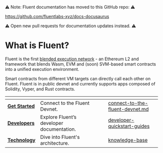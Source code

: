 ⚠️ Note: Fluent documentation has moved to this GitHub repo: ⚠️

https://github.com/fluentlabs-xyz/docs-docusaurus

⚠️ Open new pull requests for documentation updates instead. ⚠️

# What is Fluent?

Fluent is the first [blended execution network](https://mirror.xyz/fluentlabs.eth/8IelEprNblwr1HENCzbp9WFEc7FieEapD5SAiBNUBGA) - an Ethereum L2 and framework that blends Wasm, EVM and (soon) SVM-based smart contracts into a unified execution environment.

Smart contracts from different VM targets can directly call each other on Fluent. Fluent is in public devnet and currently supports apps composed of Solidity, Vyper, and Rust contracts.

<table data-view="cards"><thead><tr><th></th><th></th><th></th><th data-hidden data-card-target data-type="content-ref"></th></tr></thead><tbody><tr>
<td><a href="developer-preview/connect-to-the-fluent-devnet.md">
<strong>Get Started</strong></a></td>
  <td>Connect to the Fluent Devnet.</td><td></td>
  <td><a href="developer-preview/connect-to-the-fluent-devnet.md">connect-to-the-fluent-devnet.md</a></td></tr>
  <tr><td><a href="broken-reference">
<strong>Developers</strong></a></td>
  <td>Explore Fluent’s developer documentation.</td><td></td>
  <td><a href="developer-guides/developer-quickstart-guides">developer-quickstart-guides</a></td></tr>
  <td><a href="broken-reference">
<strong>Technology</strong>
  </a></td><td>Dive into Fluent's architecture.</td><td></td>
  <td><a href="knowledge-base">knowledge-base</a></td></tr>
</table>
